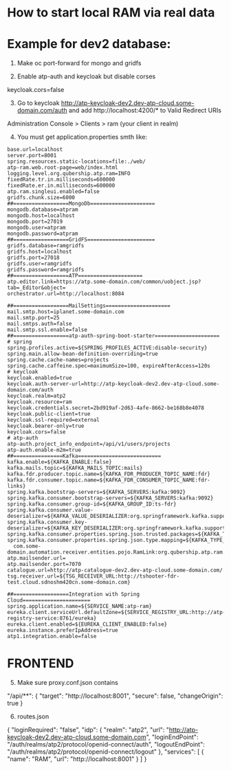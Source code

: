 # How to start local RAM via real data

# Example for dev2 database:

1. Make oc port-forward for mongo and gridfs

2. Enable atp-auth and keycloak but disable corses

keycloak.cors=false

3. Go to keycloak http://atp-keycloak-dev2.dev-atp-cloud.some-domain.com/auth and add http://localhost:4200/* to Valid Redirect URIs

Administration Console > Clients > ram (your client in realm)

4. You must get application.properties smth like:
```
base.url=localhost
server.port=8001
spring.resources.static-locations=file:./web/
atp-ram.web.root-page=web/index.html
logging.level.org.qubership.atp.ram=INFO
fixedRate.tr.in.milliseconds=600000
fixedRate.er.in.milliseconds=600000
atp.ram.singleui.enabled=false
gridfs.chunk.size=6000
##==================MongoDb=====================
mongodb.database=atpram
mongodb.host=localhost
mongodb.port=27019
mongodb.user=atpram
mongodb.password=atpram
##==================GridFS======================
gridfs.database=ramgridfs
gridfs.host=localhost
gridfs.port=27018
gridfs.user=ramgridfs
gridfs.password=ramgridfs
##==================ATP=====================
atp.editor.link=https://atp.some-domain.com/common/uobject.jsp?tab=_Editor&object=
orchestrator.url=http://localhost:8084

##==================MailSettings=====================
mail.smtp.host=iplanet.some-domain.com
mail.smtp.port=25
mail.smtps.auth=false
mail.smtp.ssl.enable=false
##==================atp-auth-spring-boot-starter=====================
# spring
spring.profiles.active=${SPRING_PROFILES_ACTIVE:disable-security}
spring.main.allow-bean-definition-overriding=true
spring.cache.cache-names=projects
spring.cache.caffeine.spec=maximumSize=100, expireAfterAccess=120s
# keycloak
keycloak.enabled=true
keycloak.auth-server-url=http://atp-keycloak-dev2.dev-atp-cloud.some-domain.com/auth
keycloak.realm=atp2
keycloak.resource=ram
keycloak.credentials.secret=2bd919af-2d63-4afe-8662-be168b8e4078
keycloak.public-client=true
keycloak.ssl-required=external
keycloak.bearer-only=true
keycloak.cors=false
# atp-auth
atp-auth.project_info_endpoint=/api/v1/users/projects
atp-auth.enable-m2m=true
##================Kafka===========================
kafka.enable=${KAFKA_ENABLE:false}
kafka.mails.topic=${KAFKA_MAILS_TOPIC:mails}
kafka.fdr.producer.topic.name=${KAFKA_FDR_PRODUCER_TOPIC_NAME:fdr}
kafka.fdr.consumer.topic.name=${KAFKA_FDR_CONSUMER_TOPIC_NAME:fdr-links}
spring.kafka.bootstrap-servers=${KAFKA_SERVERS:kafka:9092}
spring.kafka.consumer.bootstrap-servers=${KAFKA_SERVERS:kafka:9092}
spring.kafka.consumer.group-id=${KAFKA_GROUP_ID:ts-fdr}
spring.kafka.consumer.value-deserializer=${KAFKA_VALUE_DESERIALIZER:org.springframework.kafka.support.serializer.JsonDeserializer}
spring.kafka.consumer.key-deserializer=${KAFKA_KEY_DESERIALIZER:org.springframework.kafka.support.serializer.JsonDeserializer}
spring.kafka.consumer.properties.spring.json.trusted.packages=${KAFKA_TRUSTED_PACKAGES:*}
spring.kafka.consumer.properties.spring.json.type.mapping=${KAFKA_TYPE_MAPPING:\
  com.some-domain.automation.receiver.entities.pojo.RamLink:org.qubership.atp.ram.tsg.model.FdrResponse}
atp.mailsender.url=
atp.mailsender.port=7070
catalogue.url=http://atp-catalogue-dev2.dev-atp-cloud.some-domain.com/
tsg.receiver.url=${TSG_RECEIVER_URL:http://tshooter-fdr-test.cloud.sdnoshm420cn.some-domain.com}

##==================Integration with Spring Cloud======================
spring.application.name=${SERVICE_NAME:atp-ram}
eureka.client.serviceUrl.defaultZone=${SERVICE_REGISTRY_URL:http://atp-registry-service:8761/eureka}
eureka.client.enabled=${EUREKA_CLIENT_ENABLED:false}
eureka.instance.preferIpAddress=true
atp1.integration.enable=false
```
# FRONTEND

5. Make sure proxy.conf.json contains

 "/api/**": {
        "target": "http://localhost:8001",
        "secure": false,
        "changeOrigin": true
    }
	
6. routes.json

{
    "loginRequired": "false",
    "idp": {
        "realm": "atp2",
        "url": "http://atp-keycloak-dev2.dev-atp-cloud.some-domain.com",
        "loginEndPoint": "/auth/realms/atp2/protocol/openid-connect/auth",
        "logoutEndPoint": "/auth/realms/atp2/protocol/openid-connect/logout"
    },
    "services": [
        {
            "name": "RAM",
            "url": "http://localhost:8001"
        }
    ]
}
